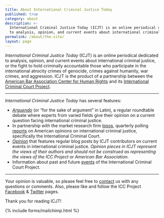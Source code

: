 ```yaml
---
title: About International Criminal Justice Today
published: true
category: about
description: >-
  International Criminal Justice Today (ICJT) is an online periodical dedicated
  to analysis, opinion, and current events about international criminal justice.
permalink: /about/the-site/
layout: page
---
```


*International Criminal Justice Today* (ICJT) is an online periodical dedicated to analysis, opinion, and current events about international criminal justice, or the fight to hold criminally accountable those who participate in the international atrocity crimes of genocide, crimes against humanity, war crimes, and aggression. ICJT is the product of a partnership between the [American Bar Association Center for Human Rights](http://www.americanbar.org/groups/human_rights.html)&nbsp;and its&nbsp;[International Criminal Court Project](http://www.aba-icc.org).

---

*International Criminal Justice Today* has several features:

* [*Arguendo*](http://www.international-criminal-justice-today.org/arguendo/) (or “for the sake of argument” in Latin), a regular roundtable debate where experts from varied fields give their opinion on a current question facing international criminal justice.
* In partnership with the market research firm [Ipsos](http://www.ipsos-na.com/), quarterly polling [reports](http://www.international-criminal-justice-today.org/ipsos-polling-data/) on American opinions on international criminal justice, specifically the International Criminal Court.
* [*Opinion*](http://www.international-criminal-justice-today.org/opinion/) that features regular blog posts by ICJT contributors on current events in international criminal justice. *Opinion pieces in ICJT represent the views of their authors and should not be construed as representing the views of the ICC Project or American Bar Association.*
* Information about past and future [events](http://www.international-criminal-justice-today.org/events/) of the International Criminal Court Project.

---

Your opinion is valuable, so please feel free to [contact](http://www.aba-icc.org/the-aba-icc-project/contact/) us with any questions or comments. Also, please like and follow the ICC Project [Facebook](http://facebook.com/ABAICCProject) & [Twitter](http://twitter.com/ABAICCProject) pages.

Thank you for reading ICJT\!

{% include forms/mailchimp.html %}
